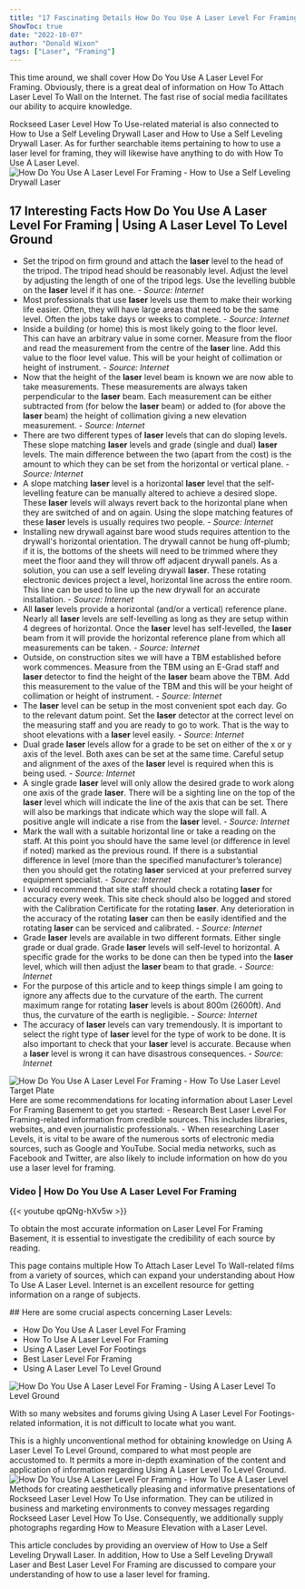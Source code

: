 ```yaml
---
title: "17 Fascinating Details How Do You Use A Laser Level For Framing"
ShowToc: true 
date: "2022-10-07"
author: "Donald Wixon" 
tags: ["Laser", "Framing"]
---
```


	
This time around, we shall cover How Do You Use A Laser Level For Framing. Obviously, there is a great deal of information on How To Attach Laser Level To Wall on the Internet. The fast rise of social media facilitates our ability to acquire knowledge.

Rockseed Laser Level How To Use-related material is also connected to How to Use a Self Leveling Drywall Laser and How to Use a Self Leveling Drywall Laser. As for further searchable items pertaining to how to use a laser level for framing, they will likewise have anything to do with How To Use A Laser Level.
<img loading="lazy" src="https://venturebeat.com/wp-content/uploads/2018/01/zac41361_rgb.jpg?w=800" onerror="this.onerror=null;this.src='https://blogger.googleusercontent.com/img/a/AVvXsEhe7F7TRXHtjiKvHb5vS7DmnxvpHiDyoYyYvm1nHB3Qp2_w3BnM6A2eq4v7FYxCC9bfZt3a9vIMtAYEKUiaDQbHMg-ViyGmRIj39MLp0bGFfgfYw1Dc9q_H-T0wiTm3l0Uq42dETrN9eC8aGJ9_IORZsxST1AcLR7np1koOfcc7tnHa4S8Mwz_xD9d0=s16000';" alt="How Do You Use A Laser Level For Framing - How to Use a Self Leveling Drywall Laser" >

## 17 Interesting Facts How Do You Use A Laser Level For Framing | Using A Laser Level To Level Ground
-   Set the tripod on firm ground and attach the **laser** level to the head of the tripod. The tripod head should be reasonably level. Adjust the level by adjusting the length of one of the tripod legs. Use the levelling bubble on the **laser** level if it has one. - <cite>Source: Internet</cite>
-   Most professionals that use **laser** levels use them to make their working life easier. Often, they will have large areas that need to be the same level. Often the jobs take days or weeks to complete. - <cite>Source: Internet</cite>
-   Inside a building (or home) this is most likely going to the floor level. This can have an arbitrary value in some corner. Measure from the floor and read the measurement from the centre of the **laser** line. Add this value to the floor level value. This will be your height of collimation or height of instrument. - <cite>Source: Internet</cite>
-   Now that the height of the **laser** level beam is known we are now able to take measurements. These measurements are always taken perpendicular to the **laser** beam. Each measurement can be either subtracted from (for below the **laser** beam) or added to (for above the **laser** beam) the height of collimation giving a new elevation measurement. - <cite>Source: Internet</cite>
-   There are two different types of **laser** levels that can do sloping levels. These slope matching **laser** levels and grade (single and dual) **laser** levels. The main difference between the two (apart from the cost) is the amount to which they can be set from the horizontal or vertical plane. - <cite>Source: Internet</cite>
-   A slope matching **laser** level is a horizontal **laser** level that the self-levelling feature can be manually altered to achieve a desired slope. These **laser** levels will always revert back to the horizontal plane when they are switched of and on again. Using the slope matching features of these **laser** levels is usually requires two people. - <cite>Source: Internet</cite>
-   Installing new drywall against bare wood studs requires attention to the drywall's horizontal orientation. The drywall cannot be hung off-plumb; if it is, the bottoms of the sheets will need to be trimmed where they meet the floor aand they will throw off adjacent drywall panels. As a solution, you can use a self leveling drywall **laser**. These rotating electronic devices project a level, horizontal line across the entire room. This line can be used to line up the new drywall for an accurate installation. - <cite>Source: Internet</cite>
-   All **laser** levels provide a horizontal (and/or a vertical) reference plane. Nearly all **laser** levels are self-levelling as long as they are setup within 4 degrees of horizontal. Once the **laser** level has self-levelled, the **laser** beam from it will provide the horizontal reference plane from which all measurements can be taken. - <cite>Source: Internet</cite>
-   Outside, on construction sites we will have a TBM established before work commences. Measure from the TBM using an E-Grad staff and **laser** detector to find the height of the **laser** beam above the TBM. Add this measurement to the value of the TBM and this will be your height of collimation or height of instrument. - <cite>Source: Internet</cite>
-   The **laser** level can be setup in the most convenient spot each day. Go to the relevant datum point. Set the **laser** detector at the correct level on the measuring staff and you are ready to go to work. That is the way to shoot elevations with a **laser** level easily. - <cite>Source: Internet</cite>
-   Dual grade **laser** levels allow for a grade to be set on either of the x or y axis of the level. Both axes can be set at the same time. Careful setup and alignment of the axes of the **laser** level is required when this is being used. - <cite>Source: Internet</cite>
-   A single grade **laser** level will only allow the desired grade to work along one axis of the grade **laser**. There will be a sighting line on the top of the **laser** level which will indicate the line of the axis that can be set. There will also be markings that indicate which way the slope will fall. A positive angle will indicate a rise from the **laser** level. - <cite>Source: Internet</cite>
-   Mark the wall with a suitable horizontal line or take a reading on the staff. At this point you should have the same level (or difference in level if noted) marked as the previous round. If there is a substantial difference in level (more than the specified manufacturer’s tolerance) then you should get the rotating **laser** serviced at your preferred survey equipment specialist. - <cite>Source: Internet</cite>
-   I would recommend that site staff should check a rotating **laser** for accuracy every week. This site check should also be logged and stored with the Calibration Certificate for the rotating **laser**. Any deterioration in the accuracy of the rotating **laser** can then be easily identified and the rotating **laser** can be serviced and calibrated. - <cite>Source: Internet</cite>
-   Grade **laser** levels are available in two different formats. Either single grade or dual grade. Grade **laser** levels will self-level to horizontal. A specific grade for the works to be done can then be typed into the **laser** level, which will then adjust the **laser** beam to that grade. - <cite>Source: Internet</cite>
-   For the purpose of this article and to keep things simple I am going to ignore any affects due to the curvature of the earth. The current maximum range for rotating **laser** levels is about 800m (2600ft). And thus, the curvature of the earth is negligible. - <cite>Source: Internet</cite>
-   The accuracy of **laser** levels can vary tremendously. It is important to select the right type of **laser** level for the type of work to be done. It is also important to check that your **laser** level is accurate. Because when a **laser** level is wrong it can have disastrous consequences. - <cite>Source: Internet</cite>


<img loading="lazy" src="https://pics.me.me/roses-are-red-baseball-uses-a-bat-according-to-all-63460264.png" onerror="this.onerror=null;this.src='https://blogger.googleusercontent.com/img/a/AVvXsEhe7F7TRXHtjiKvHb5vS7DmnxvpHiDyoYyYvm1nHB3Qp2_w3BnM6A2eq4v7FYxCC9bfZt3a9vIMtAYEKUiaDQbHMg-ViyGmRIj39MLp0bGFfgfYw1Dc9q_H-T0wiTm3l0Uq42dETrN9eC8aGJ9_IORZsxST1AcLR7np1koOfcc7tnHa4S8Mwz_xD9d0=s16000';" alt="How Do You Use A Laser Level For Framing - How To Use Laser Level Target Plate" >
Here are some recommendations for locating information about Laser Level For Framing Basement to get you started:
- Research Best Laser Level For Framing-related information from credible sources. This includes libraries, websites, and even journalistic professionals.
- When researching Laser Levels, it is vital to be aware of the numerous sorts of electronic media sources, such as Google and YouTube. Social media networks, such as Facebook and Twitter, are also likely to include information on how do you use a laser level for framing.

### Video | How Do You Use A Laser Level For Framing
{{< youtube qpQNg-hXv5w >}} 

To obtain the most accurate information on Laser Level For Framing Basement, it is essential to investigate the credibility of each source by reading.

This page contains multiple How To Attach Laser Level To Wall-related films from a variety of sources, which can expand your understanding about How To Use A Laser Level. Internet is an excellent resource for getting information on a range of subjects.
<script async="async" data-cfasync="false" src="//normallydemandedalter.com/fe63df3c5408708b15d8dc3d9b206b31/invoke.js"></script>
<div id="container-fe63df3c5408708b15d8dc3d9b206b31"></div>
## Here are some crucial aspects concerning Laser Levels:

- How Do You Use A Laser Level For Framing
- How To Use A Laser Level For Framing
- Using A Laser Level For Footings
- Best Laser Level For Framing
- Using A Laser Level To Level Ground

 <img loading="lazy" src="https://www.expo21xx.com/cipmedia/20652/10.jpg" onerror="this.onerror=null;this.src='https://blogger.googleusercontent.com/img/a/AVvXsEhe7F7TRXHtjiKvHb5vS7DmnxvpHiDyoYyYvm1nHB3Qp2_w3BnM6A2eq4v7FYxCC9bfZt3a9vIMtAYEKUiaDQbHMg-ViyGmRIj39MLp0bGFfgfYw1Dc9q_H-T0wiTm3l0Uq42dETrN9eC8aGJ9_IORZsxST1AcLR7np1koOfcc7tnHa4S8Mwz_xD9d0=s16000';" alt="How Do You Use A Laser Level For Framing - Using A Laser Level To Level Ground" >

With so many websites and forums giving Using A Laser Level For Footings-related information, it is not difficult to locate what you want.

This is a highly unconventional method for obtaining knowledge on Using A Laser Level To Level Ground, compared to what most people are accustomed to. It permits a more in-depth examination of the content and application of information regarding Using A Laser Level To Level Ground.
<img loading="lazy" src="https://files.liveworksheets.com/def_files/2020/6/27/62702542284980/62702542284980003.jpg" onerror="this.onerror=null;this.src='https://blogger.googleusercontent.com/img/a/AVvXsEhe7F7TRXHtjiKvHb5vS7DmnxvpHiDyoYyYvm1nHB3Qp2_w3BnM6A2eq4v7FYxCC9bfZt3a9vIMtAYEKUiaDQbHMg-ViyGmRIj39MLp0bGFfgfYw1Dc9q_H-T0wiTm3l0Uq42dETrN9eC8aGJ9_IORZsxST1AcLR7np1koOfcc7tnHa4S8Mwz_xD9d0=s16000';" alt="How Do You Use A Laser Level For Framing - How To Use A Laser Level" >
Methods for creating aesthetically pleasing and informative presentations of Rockseed Laser Level How To Use information. They can be utilized in business and marketing environments to convey messages regarding Rockseed Laser Level How To Use. Consequently, we additionally supply photographs regarding How to Measure Elevation with a Laser Level.

This article concludes by providing an overview of How to Use a Self Leveling Drywall Laser. In addition, How to Use a Self Leveling Drywall Laser and Best Laser Level For Framing are discussed to compare your understanding of how to use a laser level for framing.
	
	

